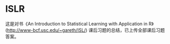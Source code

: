 # ISLR
这是对书《An Introduction to Statistical Learning with Application in R》(http://www-bcf.usc.edu/~gareth/ISL/)
课后习题的总结，已上传全部课后习题答案。
